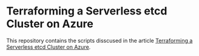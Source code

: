 # Terraforming a Serverless etcd Cluster on Azure
This repository contains the scripts disscused in the article [Terraforming a Serverless etcd Cluster on Azure](https://medium.com/microsoftazure/terraforming-a-serverless-etcd-cluster-on-azure-112cf9891c9).
